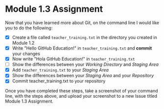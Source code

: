 # Module 1.3 Assignment

Now that you have learned more about Git, on the command line I would like you to do the following:

- [x] Create a file called `teacher_training.txt` in the directory you created in Module 1.2
- [x] Write "Hello GitHub Education!" in `teacher_training.txt` and **commit** your changes
- [x] Now write "Hola GitHub Education!" in `teacher_training.txt`
- [ ] Show the differences between your _Working Directory_ and _Staging Area_
- [x] Add `teacher_training.txt` to your _Staging Area_
- [x] Show the differences between your _Staging Area_ and your _Repository_
- [x] Commit teacher_training.txt to your repository

Once you have completed these steps, take a screenshot of your command line, with the steps above, 
and upload your screenshot to a new Issue titled Module 1.3 Assignment.
